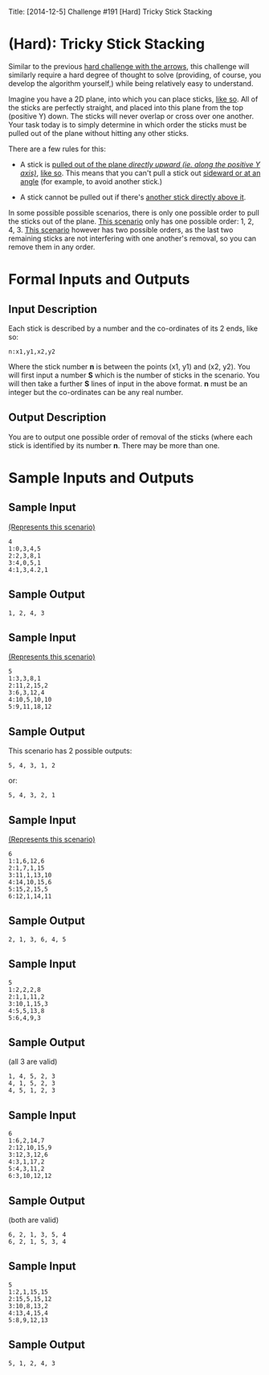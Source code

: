 Title: [2014-12-5] Challenge #191 [Hard] Tricky Stick Stacking

# [](#HardIcon) **(Hard)**: Tricky Stick Stacking

Similar to the previous [hard challenge with the arrows](/r/dailyprogrammer/comments/2m82yz/), this challenge will similarly require a hard degree of thought to solve (providing, of course, you develop the algorithm yourself,) while being relatively easy to understand.

Imagine you have a 2D plane, into which you can place sticks, [like so](http://i.imgur.com/mkt7n2D.png). All of the sticks are perfectly straight, and placed into this plane from the top (positive Y) down. The sticks will never overlap or cross over one another. Your task today is to simply determine in which order the sticks must be pulled out of the plane without hitting any other sticks.

There are a few rules for this:

* A stick is [pulled out of the plane *directly upward (ie. along the positive Y axis)*](http://i.imgur.com/8eFNtwh.png), [like so](http://i.imgur.com/MpquP7S.png). This means that you can't pull a stick out [sideward or at an angle](http://i.imgur.com/zGQL5xV.png) (for example, to avoid another stick.)

* A stick cannot be pulled out if there's [another stick directly above it](http://i.imgur.com/RWtPm05.png).

In some possible possible scenarios, there is only one possible order to pull the sticks out of the plane. [This scenario](http://i.imgur.com/16WBjSf.png) only has one possible order: 1, 2, 4, 3. [This scenario](http://i.imgur.com/gSkKVIg.png) however has two possible orders, as the last two remaining sticks are not interfering with one another's removal, so you can remove them in any order.

# Formal Inputs and Outputs

## Input Description

Each stick is described by a number and the co-ordinates of its 2 ends, like so:

    n:x1,y1,x2,y2

Where the stick number **n** is between the points (x1, y1) and (x2, y2). You will first input a number **S** which is the number of sticks in the scenario. You will then take a further **S** lines of input in the above format. **n** must be an integer but the co-ordinates can be any real number.


## Output Description

You are to output one possible order of removal of the sticks (where each stick is identified by its number **n**. There may be more than one.

# Sample Inputs and Outputs

## Sample Input

[(Represents this scenario)](http://i.imgur.com/nDpDJag.png)

    4
    1:0,3,4,5
    2:2,3,8,1
    3:4,0,5,1
    4:1,3,4.2,1

## Sample Output

    1, 2, 4, 3

## Sample Input

[(Represents this scenario)](http://i.imgur.com/gSkKVIg.png)

    5
    1:3,3,8,1
    2:11,2,15,2
    3:6,3,12,4
    4:10,5,10,10
    5:9,11,18,12

## Sample Output

This scenario has 2 possible outputs:

    5, 4, 3, 1, 2

or:

    5, 4, 3, 2, 1

## Sample Input

[(Represents this scenario)](http://i.imgur.com/l8X9Tgg.png)

    6
    1:1,6,12,6
    2:1,7,1,15
    3:11,1,13,10
    4:14,10,15,6
    5:15,2,15,5
    6:12,1,14,11
    
## Sample Output

    2, 1, 3, 6, 4, 5

## Sample Input

    5
    1:2,2,2,8
    2:1,1,11,2
    3:10,1,15,3
    4:5,5,13,8
    5:6,4,9,3

## Sample Output

(all 3 are valid)

    1, 4, 5, 2, 3
    4, 1, 5, 2, 3
    4, 5, 1, 2, 3

## Sample Input

    6
    1:6,2,14,7
    2:12,10,15,9
    3:12,3,12,6
    4:3,1,17,2
    5:4,3,11,2
    6:3,10,12,12

## Sample Output

(both are valid)

    6, 2, 1, 3, 5, 4
    6, 2, 1, 5, 3, 4

## Sample Input

    5
    1:2,1,15,15
    2:15,5,15,12
    3:10,8,13,2
    4:13,4,15,4
    5:8,9,12,13

## Sample Output

    5, 1, 2, 4, 3